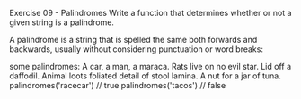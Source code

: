 Exercise 09 - Palindromes
Write a function that determines whether or not a given string is a palindrome.

A palindrome is a string that is spelled the same both forwards and backwards, usually without considering punctuation or word breaks:

some palindromes:
A car, a man, a maraca.
Rats live on no evil star.
Lid off a daffodil.
Animal loots foliated detail of stool lamina.
A nut for a jar of tuna.
palindromes('racecar') // true
palindromes('tacos') // false